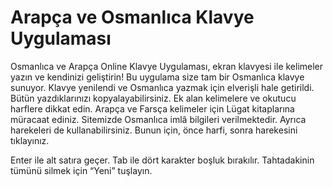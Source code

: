 # Arapça ve Osmanlıca Klavye Uygulaması
	 
Osmanlıca ve Arapça Online Klavye Uygulaması, ekran klavyesi ile kelimeler yazın ve kendinizi geliştirin!
Bu uygulama size tam bir Osmanlıca klavye sunuyor.
Klavye yenilendi ve Osmanlıca yazmak için elverişli hale getirildi. Bütün yazdıklarınızı kopyalayabilirsiniz.
Ek alan kelimelere ve okutucu harflere dikkat edin. 
Arapça ve Farsça kelimeler için Lügat kitaplarına müracaat ediniz.
Sitemizde Osmanlıca imlâ bilgileri verilmektedir.
Ayrıca harekeleri de kullanabilirsiniz. Bunun için, önce harfi, sonra harekesini tıklayınız.


Enter ile alt satıra geçer.
Tab ile dört karakter boşluk bırakılır.
Tahtadakinin tümünü silmek için “Yeni” tuşlayın.

